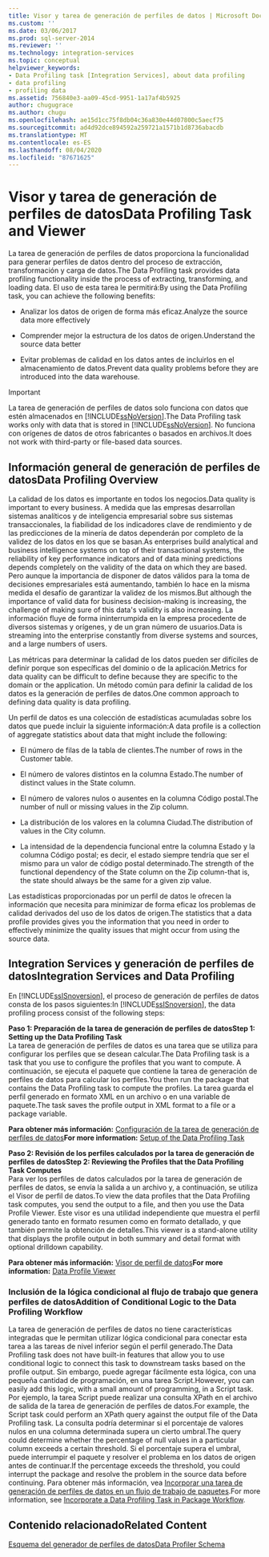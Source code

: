 ```yaml
---
title: Visor y tarea de generación de perfiles de datos | Microsoft Docs
ms.custom: ''
ms.date: 03/06/2017
ms.prod: sql-server-2014
ms.reviewer: ''
ms.technology: integration-services
ms.topic: conceptual
helpviewer_keywords:
- Data Profiling task [Integration Services], about data profiling
- data profiling
- profiling data
ms.assetid: 756840e3-aa09-45cd-9951-1a17af4b5925
author: chugugrace
ms.author: chugu
ms.openlocfilehash: ae15d1cc75f8db04c36a830e44d07800c5aecf75
ms.sourcegitcommit: ad4d92dce894592a259721a1571b1d8736abacdb
ms.translationtype: MT
ms.contentlocale: es-ES
ms.lasthandoff: 08/04/2020
ms.locfileid: "87671625"
---
```

# <a name="data-profiling-task-and-viewer"></a><span data-ttu-id="feec1-102">Visor y tarea de generación de perfiles de datos</span><span class="sxs-lookup"><span data-stu-id="feec1-102">Data Profiling Task and Viewer</span></span>
  <span data-ttu-id="feec1-103">La tarea de generación de perfiles de datos proporciona la funcionalidad para generar perfiles de datos dentro del proceso de extracción, transformación y carga de datos.</span><span class="sxs-lookup"><span data-stu-id="feec1-103">The Data Profiling task provides data profiling functionality inside the process of extracting, transforming, and loading data.</span></span> <span data-ttu-id="feec1-104">El uso de esta tarea le permitirá:</span><span class="sxs-lookup"><span data-stu-id="feec1-104">By using the Data Profiling task, you can achieve the following benefits:</span></span>  
  
-   <span data-ttu-id="feec1-105">Analizar los datos de origen de forma más eficaz.</span><span class="sxs-lookup"><span data-stu-id="feec1-105">Analyze the source data more effectively</span></span>  
  
-   <span data-ttu-id="feec1-106">Comprender mejor la estructura de los datos de origen.</span><span class="sxs-lookup"><span data-stu-id="feec1-106">Understand the source data better</span></span>  
  
-   <span data-ttu-id="feec1-107">Evitar problemas de calidad en los datos antes de incluirlos en el almacenamiento de datos.</span><span class="sxs-lookup"><span data-stu-id="feec1-107">Prevent data quality problems before they are introduced into the data warehouse.</span></span>  
  
> [!IMPORTANT]  
>  <span data-ttu-id="feec1-108">La tarea de generación de perfiles de datos solo funciona con datos que estén almacenados en [!INCLUDE[ssNoVersion](../../includes/ssnoversion-md.md)].</span><span class="sxs-lookup"><span data-stu-id="feec1-108">The Data Profiling task works only with data that is stored in [!INCLUDE[ssNoVersion](../../includes/ssnoversion-md.md)].</span></span> <span data-ttu-id="feec1-109">No funciona con orígenes de datos de otros fabricantes o basados en archivos.</span><span class="sxs-lookup"><span data-stu-id="feec1-109">It does not work with third-party or file-based data sources.</span></span>  
  
## <a name="data-profiling-overview"></a><span data-ttu-id="feec1-110">Información general de generación de perfiles de datos</span><span class="sxs-lookup"><span data-stu-id="feec1-110">Data Profiling Overview</span></span>  
 <span data-ttu-id="feec1-111">La calidad de los datos es importante en todos los negocios.</span><span class="sxs-lookup"><span data-stu-id="feec1-111">Data quality is important to every business.</span></span> <span data-ttu-id="feec1-112">A medida que las empresas desarrollan sistemas analíticos y de inteligencia empresarial sobre sus sistemas transaccionales, la fiabilidad de los indicadores clave de rendimiento y de las predicciones de la minería de datos dependerán por completo de la validez de los datos en los que se basan.</span><span class="sxs-lookup"><span data-stu-id="feec1-112">As enterprises build analytical and business intelligence systems on top of their transactional systems, the reliability of key performance indicators and of data mining predictions depends completely on the validity of the data on which they are based.</span></span> <span data-ttu-id="feec1-113">Pero aunque la importancia de disponer de datos válidos para la toma de decisiones empresariales está aumentando, también lo hace en la misma medida el desafío de garantizar la validez de los mismos.</span><span class="sxs-lookup"><span data-stu-id="feec1-113">But although the importance of valid data for business decision-making is increasing, the challenge of making sure of this data's validity is also increasing.</span></span> <span data-ttu-id="feec1-114">La información fluye de forma ininterrumpida en la empresa procedente de diversos sistemas y orígenes, y de un gran número de usuarios.</span><span class="sxs-lookup"><span data-stu-id="feec1-114">Data is streaming into the enterprise constantly from diverse systems and sources, and a large numbers of users.</span></span>  
  
 <span data-ttu-id="feec1-115">Las métricas para determinar la calidad de los datos pueden ser difíciles de definir porque son específicas del dominio o de la aplicación.</span><span class="sxs-lookup"><span data-stu-id="feec1-115">Metrics for data quality can be difficult to define because they are specific to the domain or the application.</span></span> <span data-ttu-id="feec1-116">Un método común para definir la calidad de los datos es la generación de perfiles de datos.</span><span class="sxs-lookup"><span data-stu-id="feec1-116">One common approach to defining data quality is data profiling.</span></span>  
  
 <span data-ttu-id="feec1-117">Un perfil de datos es una colección de estadísticas acumuladas sobre los datos que puede incluir la siguiente información:</span><span class="sxs-lookup"><span data-stu-id="feec1-117">A data profile is a collection of aggregate statistics about data that might include the following:</span></span>  
  
-   <span data-ttu-id="feec1-118">El número de filas de la tabla de clientes.</span><span class="sxs-lookup"><span data-stu-id="feec1-118">The number of rows in the Customer table.</span></span>  
  
-   <span data-ttu-id="feec1-119">El número de valores distintos en la columna Estado.</span><span class="sxs-lookup"><span data-stu-id="feec1-119">The number of distinct values in the State column.</span></span>  
  
-   <span data-ttu-id="feec1-120">El número de valores nulos o ausentes en la columna Código postal.</span><span class="sxs-lookup"><span data-stu-id="feec1-120">The number of null or missing values in the Zip column.</span></span>  
  
-   <span data-ttu-id="feec1-121">La distribución de los valores en la columna Ciudad.</span><span class="sxs-lookup"><span data-stu-id="feec1-121">The distribution of values in the City column.</span></span>  
  
-   <span data-ttu-id="feec1-122">La intensidad de la dependencia funcional entre la columna Estado y la columna Código postal; es decir, el estado siempre tendría que ser el mismo para un valor de código postal determinado.</span><span class="sxs-lookup"><span data-stu-id="feec1-122">The strength of the functional dependency of the State column on the Zip column-that is, the state should always be the same for a given zip value.</span></span>  
  
 <span data-ttu-id="feec1-123">Las estadísticas proporcionadas por un perfil de datos le ofrecen la información que necesita para minimizar de forma eficaz los problemas de calidad derivados del uso de los datos de origen.</span><span class="sxs-lookup"><span data-stu-id="feec1-123">The statistics that a data profile provides gives you the information that you need in order to effectively minimize the quality issues that might occur from using the source data.</span></span>  
  
## <a name="integration-services-and-data-profiling"></a><span data-ttu-id="feec1-124">Integration Services y generación de perfiles de datos</span><span class="sxs-lookup"><span data-stu-id="feec1-124">Integration Services and Data Profiling</span></span>  
 <span data-ttu-id="feec1-125">En [!INCLUDE[ssISnoversion](../../includes/ssisnoversion-md.md)], el proceso de generación de perfiles de datos consta de los pasos siguientes:</span><span class="sxs-lookup"><span data-stu-id="feec1-125">In [!INCLUDE[ssISnoversion](../../includes/ssisnoversion-md.md)], the data profiling process consist of the following steps:</span></span>  
  
 <span data-ttu-id="feec1-126">**Paso 1: Preparación de la tarea de generación de perfiles de datos**</span><span class="sxs-lookup"><span data-stu-id="feec1-126">**Step 1: Setting up the Data Profiling Task**</span></span>  
 <span data-ttu-id="feec1-127">La tarea de generación de perfiles de datos es una tarea que se utiliza para configurar los perfiles que se desean calcular.</span><span class="sxs-lookup"><span data-stu-id="feec1-127">The Data Profiling task is a task that you use to configure the profiles that you want to compute.</span></span> <span data-ttu-id="feec1-128">A continuación, se ejecuta el paquete que contiene la tarea de generación de perfiles de datos para calcular los perfiles.</span><span class="sxs-lookup"><span data-stu-id="feec1-128">You then run the package that contains the Data Profiling task to compute the profiles.</span></span> <span data-ttu-id="feec1-129">La tarea guarda el perfil generado en formato XML en un archivo o en una variable de paquete.</span><span class="sxs-lookup"><span data-stu-id="feec1-129">The task saves the profile output in XML format to a file or a package variable.</span></span>  
  
 <span data-ttu-id="feec1-130">**Para obtener más información:** [Configuración de la tarea de generación de perfiles de datos](data-profiling-task.md)</span><span class="sxs-lookup"><span data-stu-id="feec1-130">**For more information:** [Setup of the Data Profiling Task](data-profiling-task.md)</span></span>  
  
 <span data-ttu-id="feec1-131">**Paso 2: Revisión de los perfiles calculados por la tarea de generación de perfiles de datos**</span><span class="sxs-lookup"><span data-stu-id="feec1-131">**Step 2: Reviewing the Profiles that the Data Profiling Task Computes**</span></span>  
 <span data-ttu-id="feec1-132">Para ver los perfiles de datos calculados por la tarea de generación de perfiles de datos, se envía la salida a un archivo y, a continuación, se utiliza el Visor de perfil de datos.</span><span class="sxs-lookup"><span data-stu-id="feec1-132">To view the data profiles that the Data Profiling task computes, you send the output to a file, and then you use the Data Profile Viewer.</span></span> <span data-ttu-id="feec1-133">Este visor es una utilidad independiente que muestra el perfil generado tanto en formato resumen como en formato detallado, y que también permite la obtención de detalles.</span><span class="sxs-lookup"><span data-stu-id="feec1-133">This viewer is a stand-alone utility that displays the profile output in both summary and detail format with optional drilldown capability.</span></span>  
  
 <span data-ttu-id="feec1-134">**Para obtener más información:** [Visor de perfil de datos](data-profile-viewer.md)</span><span class="sxs-lookup"><span data-stu-id="feec1-134">**For more information:** [Data Profile Viewer](data-profile-viewer.md)</span></span>  
  
### <a name="addition-of-conditional-logic-to-the-data-profiling-workflow"></a><span data-ttu-id="feec1-135">Inclusión de la lógica condicional al flujo de trabajo que genera perfiles de datos</span><span class="sxs-lookup"><span data-stu-id="feec1-135">Addition of Conditional Logic to the Data Profiling Workflow</span></span>  
 <span data-ttu-id="feec1-136">La tarea de generación de perfiles de datos no tiene características integradas que le permitan utilizar lógica condicional para conectar esta tarea a las tareas de nivel inferior según el perfil generado.</span><span class="sxs-lookup"><span data-stu-id="feec1-136">The Data Profiling task does not have built-in features that allow you to use conditional logic to connect this task to downstream tasks based on the profile output.</span></span> <span data-ttu-id="feec1-137">Sin embargo, puede agregar fácilmente esta lógica, con una pequeña cantidad de programación, en una tarea Script.</span><span class="sxs-lookup"><span data-stu-id="feec1-137">However, you can easily add this logic, with a small amount of programming, in a Script task.</span></span> <span data-ttu-id="feec1-138">Por ejemplo, la tarea Script puede realizar una consulta XPath en el archivo de salida de la tarea de generación de perfiles de datos.</span><span class="sxs-lookup"><span data-stu-id="feec1-138">For example, the Script task could perform an XPath query against the output file of the Data Profiling task.</span></span> <span data-ttu-id="feec1-139">La consulta podría determinar si el porcentaje de valores nulos en una columna determinada supera un cierto umbral.</span><span class="sxs-lookup"><span data-stu-id="feec1-139">The query could determine whether the percentage of null values in a particular column exceeds a certain threshold.</span></span> <span data-ttu-id="feec1-140">Si el porcentaje supera el umbral, puede interrumpir el paquete y resolver el problema en los datos de origen antes de continuar.</span><span class="sxs-lookup"><span data-stu-id="feec1-140">If the percentage exceeds the threshold, you could interrupt the package and resolve the problem in the source data before continuing.</span></span> <span data-ttu-id="feec1-141">Para obtener más información, vea [Incorporar una tarea de generación de perfiles de datos en un flujo de trabajo de paquetes](incorporate-a-data-profiling-task-in-package-workflow.md).</span><span class="sxs-lookup"><span data-stu-id="feec1-141">For more information, see [Incorporate a Data Profiling Task in Package Workflow](incorporate-a-data-profiling-task-in-package-workflow.md).</span></span>  
  
## <a name="related-content"></a><span data-ttu-id="feec1-142">Contenido relacionado</span><span class="sxs-lookup"><span data-stu-id="feec1-142">Related Content</span></span>  
 [<span data-ttu-id="feec1-143">Esquema del generador de perfiles de datos</span><span class="sxs-lookup"><span data-stu-id="feec1-143">Data Profiler Schema</span></span>](https://go.microsoft.com/fwlink/?LinkId=251524)  
  
  
